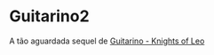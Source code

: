 # Guitarino2
A tão aguardada sequel de [Guitarino - Knights of Leo](https://github.com/Knightleo602/Guitarino)
